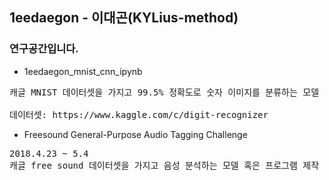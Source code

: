 ## 1eedaegon - 이대곤(KYLius-method)

### 연구공간입니다.
- 1eedaegon_mnist_cnn_ipynb
<pre>
캐글 MNIST 데이터셋을 가지고 99.5% 정확도로 숫자 이미지를 분류하는 모델 초안, 프로그램을 만듬(Tensorflow, CNN 활용). <br>
데이터셋: https://www.kaggle.com/c/digit-recognizer
</pre>
 
- Freesound General-Purpose Audio Tagging Challenge 
<pre>
2018.4.23 ~ 5.4
캐글 free sound 데이터셋을 가지고 음성 분석하는 모델 혹은 프로그램 제작
</pre>
